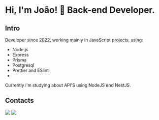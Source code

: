 # Hi, I'm João! 👋 Back-end Developer.
 
## Intro

Developer since 2022, working mainly in JavaScript projects, using:

- Node.js
- Express
- Prisma
- Postgresql
- Prettier and ESlint
- 


Currently i'm studying about API'S using NodeJS end NestJS.

## Contacts

<a href="https://www.linkedin.com/in/joaomoraes73" target="_blank"><img src="https://img.shields.io/badge/-LinkedIn-%230077B5?style=for-the-badge&logo=linkedin&logoColor=white" target="_blank"></a> 
<a href = "mailto:devjoaobatista@gmail.com"><img src="https://img.shields.io/badge/-Gmail-%23333?style=for-the-badge&logo=gmail&logoColor=white" target="_blank"></a>
